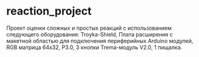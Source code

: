 # reaction_project
Проект оценки сложных и простых реакций с использованием следующего оборудования: Troyka-Shield, Плата расширения с макетной областью для подключения периферийных Arduino модулей, RGB матрица 64x32, P3.0, 3 кнопки Trema-модуль V2.0, 1 пищалка.
